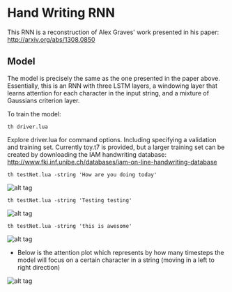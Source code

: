 # Hand Writing RNN

This RNN is a reconstruction of Alex Graves' work presented in his paper: http://arxiv.org/abs/1308.0850

## Model

The model is precisely the same as the one presented in the paper above. Essentially, this is an RNN with three
LSTM layers, a windowing layer that learns attention for each character in the input string, and a mixture of
Gaussians criterion layer.

To train the model:
```
th driver.lua 
```

Explore driver.lua for command options. Including specifying a validation and training set. Currently toy.t7 is provided, but a larger training set can be created by downloading the IAM handwriting database: http://www.fki.inf.unibe.ch/databases/iam-on-line-handwriting-database

```
th testNet.lua -string 'How are you doing today'
```
![alt tag](https://github.com/jarmstrong2/handwritingnet/blob/master/samples/howareyoutoday.png)

```
th testNet.lua -string 'Testing testing'
```
![alt tag](https://github.com/jarmstrong2/handwritingnet/blob/master/samples/testingtesting.png)

```
th testNet.lua -string 'this is awesome'
```
![alt tag](https://github.com/jarmstrong2/handwritingnet/blob/master/samples/thisisawesome.png)

* Below is the attention plot which represents by how many timesteps the model will focus on a certain character in a string (moving in a left to right direction)

![alt tag](https://github.com/jarmstrong2/handwritingnet/blob/master/samples/thisisawesome_attention.png)
